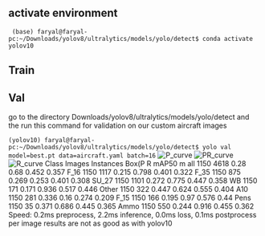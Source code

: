 ## activate environment 
`
(base) faryal@faryal-pc:~/Downloads/yolov8/ultralytics/models/yolo/detect$ conda activate yolov10`

## Train


## Val
go to the directory Downloads/yolov8/ultralytics/models/yolo/detect and the run this command for validation on our custom aircraft images 


`(yolov10) faryal@faryal-pc:~/Downloads/yolov8/ultralytics/models/yolo/detect$ yolo val model=best.pt data=aircraft.yaml batch=16`
![P_curve](https://github.com/user-attachments/assets/7584c57b-d0c3-488c-a2e8-b03fab663cd1)
![PR_curve](https://github.com/user-attachments/assets/51556639-2c00-4e9b-b096-06e1a94fae6d)
![R_curve](https://github.com/user-attachments/assets/63403d2b-23f3-49b9-b592-f29c4fce3019)
              Class     Images  Instances      Box(P          R      mAP50  m
                   all       1150       4618       0.28       0.68      0.452      0.357
                  F_16       1150       1117      0.215      0.798      0.401      0.322
                  F_35       1150        875      0.269      0.253      0.401      0.308
                 SU_27       1150       1101      0.272      0.775      0.447      0.358
                    WB       1150        171      0.171      0.936      0.517      0.446
                 Other       1150        322      0.447      0.624      0.555      0.404
                   A10       1150        281      0.336       0.16      0.274      0.209
                  F_15       1150        166      0.195       0.97      0.576       0.44
                  Pens       1150         35      0.371      0.686      0.445      0.365
                  Ammo       1150        550      0.244      0.916      0.455      0.362
Speed: 0.2ms preprocess, 2.2ms inference, 0.0ms loss, 0.1ms postprocess per image
results are not as good as with yolov10
